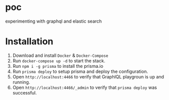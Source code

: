 # poc
experimenting with graphql and elastic search


# Installation

1. Download and install `Docker` & `Docker-Compose`
2. Run `docker-compose up -d` to start the stack.
3. Run `npm i -g prisma` to install the prisma.io
4. Run `prisma deploy` to setup prisma and deploy the configuration.
5. Open `http://localhost:4466` to verify that GraphlQL playgroun is up and running.
6. Open `http://localhost:4466/_admin` to verify that `prisma deploy` was successful.